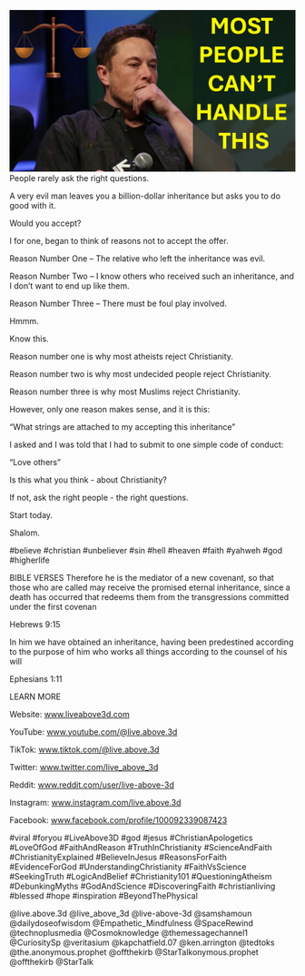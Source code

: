![Video cover image](../cover.jpg "cover photo")
People rarely ask the right questions.

A very evil man leaves you a billion-dollar inheritance but asks you to do good with it. 

Would you accept?

I for one, began to think of reasons not to accept the offer.

Reason Number One – The relative who left the inheritance was evil.

Reason Number Two – I know others who received such an inheritance, and I don’t want to end up like them.

Reason Number Three – There must be foul play involved.

Hmmm.

Know this.

Reason number one is why most atheists reject Christianity.

Reason number two is why most undecided people reject Christianity.

Reason number three is why most Muslims reject Christianity.

However, only one reason makes sense, and it is this:

“What strings are attached to my accepting this inheritance”

I asked and I was told that I had to submit to one simple code of conduct:

“Love others”

Is this what you think - about Christianity?

If not, ask the right people - the right questions.

Start today.

Shalom.

#believe #christian #unbeliever #sin #hell #heaven #faith #yahweh #god #higherlife


BIBLE VERSES
Therefore he is the mediator of a new covenant, so that those who are called may receive the promised eternal inheritance, since a death has occurred that redeems them from the transgressions committed under the first covenan

Hebrews 9:15

In him we have obtained an inheritance, having been predestined according to the purpose of him who works all things according to the counsel of his will 

Ephesians 1:11


LEARN MORE

Website: www.liveabove3d.com

YouTube: www.youtube.com/@live.above.3d

TikTok: www.tiktok.com/@live.above.3d

Twitter: www.twitter.com/live_above_3d

Reddit: www.reddit.com/user/live-above-3d

Instagram: www.instagram.com/live.above.3d

Facebook: www.facebook.com/profile/100092339087423

#viral #foryou #LiveAbove3D #god #jesus #ChristianApologetics #LoveOfGod #FaithAndReason #TruthInChristianity #ScienceAndFaith #ChristianityExplained #BelieveInJesus #ReasonsForFaith #EvidenceForGod #UnderstandingChristianity #FaithVsScience #SeekingTruth #LogicAndBelief #Christianity101 #QuestioningAtheism #DebunkingMyths #GodAndScience #DiscoveringFaith #christianliving #blessed #hope #inspiration #BeyondThePhysical

@live.above.3d @live_above_3d @live-above-3d @samshamoun @dailydoseofwisdom @Empathetic_Mindfulness @SpaceRewind @technoplusmedia @Cosmoknowledge @themessagechannel1 @CuriositySp @veritasium @kapchatfield.07 @ken.arrington @tedtoks @the.anonymous.prophet @offthekirb @StarTalkonymous.prophet @offthekirb @StarTalk